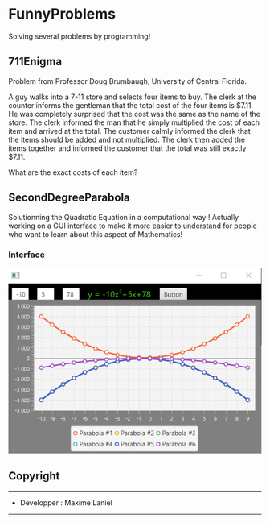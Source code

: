 # FunnyProblems
Solving several problems by programming!
  
## 711Enigma
Problem from Professor Doug Brumbaugh, University of Central Florida.

A guy walks into a 7-11 store and selects four items to buy. The clerk at the counter informs the gentleman that the total cost of the four items is $7.11. He was completely surprised that the cost was the same as the name of the store. The clerk informed the man that he simply multiplied the cost of each item and arrived at the total. The customer calmly informed the clerk that the items should be added and not multiplied. The clerk then added the items together and informed the customer that the total was still exactly $7.11.

What are the exact costs of each item?

## SecondDegreeParabola

Solutionning the Quadratic Equation in a computational way !
Actually working on a GUI interface to make it more easier to understand for people who want to learn about this aspect of Mathematics!  

### Interface

![picture](SecondDegreeParabola\src\Assets\Gui_v1.png)


## Copyright
***
- Developper : Maxime Laniel 
***
